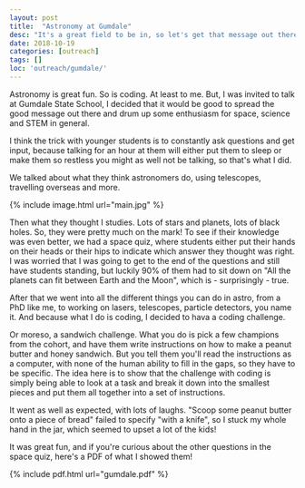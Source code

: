 ```yaml
---
layout: post
title:  "Astronomy at Gumdale"
desc: "It's a great field to be in, so let's get that message out there."
date: 2018-10-19
categories: [outreach]
tags: []
loc: 'outreach/gumdale/'
---
```


Astronomy is great fun. So is coding. At least to me. But, I was invited to talk
at Gumdale State School, I decided that it would be good to spread the good
message out there and drum up some enthusiasm for space, science and STEM in general.

I think the trick with younger students is to constantly ask questions and get input, because
talking for an hour at them will either put them to sleep or make them so restless you might as well
not be talking, so that's what I did.

We talked about what they think astronomers do, using telescopes, travelling overseas and more. 

{% include image.html url="main.jpg"  %}

Then what they thought I studies. Lots of stars and planets, lots of black holes. So, they were pretty much on
the mark! To see if their knowledge was even better, we had a space quiz, where students either put their
hands on their heads or their hips to indicate which answer they thought was right. I was worried
that I was going to get to the end of the questions and still have students standing, but luckily 90% of them 
had to sit down on "All the planets can fit between Earth and the Moon", which is - surprisingly - true.


After that we went into all the different things you can do in astro, from a PhD like me, to working on lasers,
telescopes, particle detectors, you name it. And because what I do is coding, I decided to hava a coding challenge.

Or moreso, a sandwich challenge. What you do is pick a few champions from the cohort, and have them write 
instructions on how to make a peanut butter and honey sandwich. But you tell them you'll read the instructions
as a computer, with none of the human ability to fill in the gaps, so they have to be specific. The idea
here is to show that the challenge with coding is simply being able to look at a task and break
it down into the smallest pieces and put them all together into a set of instructions. 

It went as well as expected, with lots of laughs. "Scoop some peanut butter onto a piece of bread" failed to specify
"with a knife", so I stuck my whole hand in the jar, which seemed to upset a lot of the kids! 

It was great fun, and if you're curious about the other questions in the space quiz, here's a PDF of what
I showed them!


{% include pdf.html url="gumdale.pdf"  %}